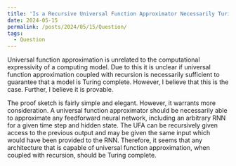 ```yaml
---
title: 'Is a Recursive Universal Function Approximator Necessarily Turing Complete?'
date: 2024-05-15
permalink: /posts/2024/05/15/Question/
tags:
  - Question
---
```


Universal function approximation is unrelated to the computational expressivity of a computing model. Due to this it is unclear if universal function approximation coupled with recursion is necessarily sufficient to guarantee that a model is Turing complete. However, I believe that this is the case. Further, I believe it is provable.

The proof sketch is fairly simple and elegant. However, it warrants more consideration. A universal function approximator should be necessarily able to approximate any feedforward neural network, including an arbitrary RNN for a given time step and hidden state. The UFA can be recursively given access to the previous output and may be given the same input which would have been provided to the RNN. Therefore, it seems that any architecture that is capable of universal function approximation, when coupled with recursion, should be Turing complete.  
